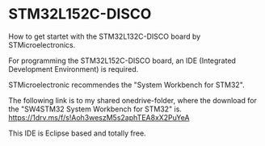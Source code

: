 # STM32L152C-DISCO
How to get startet with the STM32L132C-DISCO board by STMicroelectronics.

For programming the STM32L152C-DISCO board, an IDE (Integrated Development Environment) 
is required.

STMicroelectronic recommendes the "System Workbench for STM32".

The following link is to my shared onedrive-folder, where the download for the "SW4STM32 System Workbench for STM32" is.
https://1drv.ms/f/s!Aoh3weszM5s2aphTEA8xX2PuYeA

This IDE is Eclipse based and totally free.
